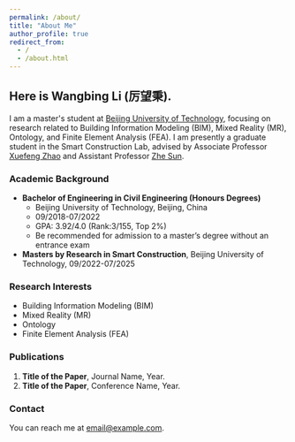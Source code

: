 ```yaml
---
permalink: /about/
title: "About Me"
author_profile: true
redirect_from: 
  - /
  - /about.html
---
```


 
## Here is Wangbing Li (厉望秉).

I am a master's student at [Beijing University of Technology](https://english.bjut.edu.cn/), focusing on research related to Building Information Modeling (BIM), Mixed Reality (MR), Ontology, and Finite Element Analysis (FEA). I am presently a graduate student in the Smart Construction Lab, advised by Associate Professor [Xuefeng Zhao](https://english.bjut.edu.cn/info/1351/6427.htm) and Assistant Professor [Zhe Sun](https://yanzhao.bjut.edu.cn/info/1488/15802.htm).

### Academic Background

- **Bachelor of Engineering in Civil Engineering (Honours Degrees)**
  - Beijing University of Technology, Beijing, China
  - 09/2018-07/2022
  - GPA: 3.92/4.0 (Rank:3/155, Top 2%)
  - Be recommended for admission to a master’s degree without an entrance exam
- **Masters by Research in Smart Construction**, Beijing University of Technology, 09/2022-07/2025

### Research Interests

- Building Information Modeling (BIM)
- Mixed Reality (MR)
- Ontology
- Finite Element Analysis (FEA)

### Publications

1. **Title of the Paper**, Journal Name, Year.
2. **Title of the Paper**, Conference Name, Year.

### Contact

You can reach me at [email@example.com](mailto:email@example.com).
